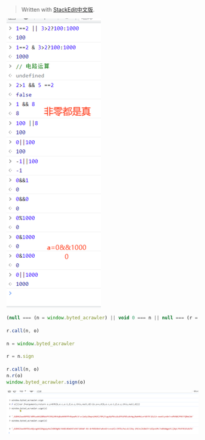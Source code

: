 


> Written with [StackEdit中文版](https://stackedit.cn/).

![yunsf](/imgs/2023-12-08/UUTKbgcbDiTu0DAp.png)
```js
(null === (n = window.byted_acrawler) || void 0 === n || null === (r = n.sign) || void 0 === r ? void 0 : r.call(n, o)) || ""

r.call(n, o)

n = window.byted_acrawler

r = n.sign

r.call(n, o)
n.r(o)
window.byted_acrawler.sign(o)
```

![输入图片说明](/imgs/2023-12-08/QJg5T0f7nvOc7xsJ.png)
<!--stackedit_data:
eyJoaXN0b3J5IjpbMTE4NzEwMTIzMSwtMTM1OTExNjMyMywtOT
cxOTY2NzM3XX0=
-->